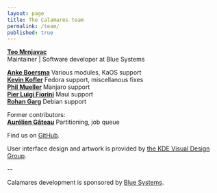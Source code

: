 ```yaml
---
layout: page
title: The Calamares team
permalink: /team/
published: true
---
```



[**Teo Mrnjavac**](https://github.com/teo)  
Maintainer | Software developer at Blue Systems  

[**Anke Boersma**](https://github.com/demmm)
Various modules, KaOS support  
[**Kevin Kofler**](https://github.com/kkofler)
Fedora support, miscellanous fixes  
[**Phil Mueller**](https://github.com/philmmanjaro)
Manjaro support  
[**Pier Luigi Fiorini**](https://github.com/plfiorini)
Maui support  
[**Rohan Garg**](https://github.com/shadeslayer)
Debian support  

Former contributors:  
[**Aurélien Gâteau**](https://github.com/agateau)
Partitioning, job queue

Find us on [GitHub](https://github.com/calamares/calamares/graphs/contributors).

User interface design and artwork is provided by [the KDE Visual Design Group](https://vdesign.kde.org/).

--

Calamares development is sponsored by [Blue Systems](http://www.blue-systems.com/).
